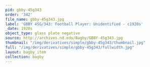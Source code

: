 ```yaml
---
pid: gbby-45g343
order: '342'
file_name: gbby-45g343.jpg
label: 'GBBY 45G/343: Football Player: Unidentified - c1920s'
_date: 1920s
object_type: glass plate negative
source: http://archives.nd.edu/Bagby/GBBY-45g343.jpg
thumbnail: "/img/derivatives/simple/gbby-45g343/thumbnail.jpg"
full: "/img/derivatives/simple/gbby-45g343/fullwidth.jpg"
layout: bagby_item
collection: bagby
---
```


